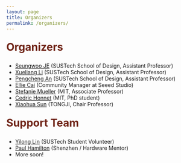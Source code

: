 ```yaml
---
layout: page
title: Organizers
permalink: /organizers/
---
```


<div class="section-title">
    <h1 class="custom-h1">Organizers</h1>
</div>

*   [Seungwoo JE](https://www.seungwooje.com/) (SUSTech School of Design, Assistant Professor)
*   [Xueliang Li](https://designschool.sustech.edu.cn/about/team/faculty/483.html) (SUSTech School of Design, Assistant Professor)
*   [Pengcheng An](https://anpengcheng.cn/) (SUSTech School of Design, Assistant Professor)
*   [Ellie Cai](https://www.seeedstudio.com/blog/author/ellie/) (Community Manager at Seeed Studio)
*   [Stefanie Mueller](http://people.csail.mit.edu/stefaniemueller) (MIT, Associate Professor)
*   [Cedric Honnet](https://honnet.eu/) (MIT, PhD student)
*   [Xiaohua Sun](https://shdi.tongji.edu.cn/8b/4a/c16428a166730/page.htm) (TONGJI, Chair Professor)

<div class="section-title">
    <h1 class="custom-h1">Support Team</h1>
</div>

*   [Yilong Lin](https://sites.google.com/view/yilonglin/) (SUSTech Student Volunteer)
*   [Paul Hamilton](https://gitlab.com/parkview) (Shenzhen / Hardware Mentor)
*   More soon!


<style>
/* 如果你想让每个标题在一个特定的区域或者容器中居中，你也可以使用 .section-title 类： */
.section-title {
    text-align: center; /* 这会使容器内的所有元素居中 */
}

.custom-h1 {
    font-size: 2em; /* 或其他你需要的大小 */
    font-weight: bold; /* 使文本加粗 */
    color: #6f2316; /* 设置文本颜色为红色 */
    text-align: left; /* 居中文本 */
    margin: 0; /* 移除默认的边距 */
    padding: 10px 0; /* 可选：添加一些上下填充 */
}

.section-content-left {
    color: black; /* 设置文本颜色为黑色 */
    text-align: left; /* 居中文本 */
    margin: 0; /* 移除默认的边距 */
    padding: 10px 0; /* 可选：添加一些上下填充 */
    font-size: 1.5em; /* 设置字体大小，根据需要调整 */
}
</style>
